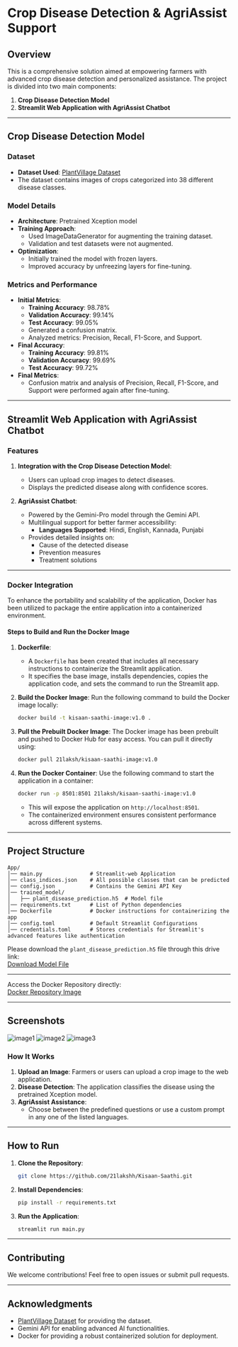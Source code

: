 # Crop Disease Detection & AgriAssist Support

## Overview
This is a comprehensive solution aimed at empowering farmers with advanced crop disease detection and personalized assistance. The project is divided into two main components:

1. **Crop Disease Detection Model**
2. **Streamlit Web Application with AgriAssist Chatbot**

---

## Crop Disease Detection Model

### Dataset
- **Dataset Used**: [PlantVillage Dataset](https://www.kaggle.com/datasets/abdallahalidev/plantvillage-dataset)
- The dataset contains images of crops categorized into 38 different disease classes.

### Model Details
- **Architecture**: Pretrained Xception model
- **Training Approach**:
  - Used ImageDataGenerator for augmenting the training dataset.
  - Validation and test datasets were not augmented.
- **Optimization**:
  - Initially trained the model with frozen layers.
  - Improved accuracy by unfreezing layers for fine-tuning.

### Metrics and Performance
- **Initial Metrics**:
  - **Training Accuracy**: 98.78%
  - **Validation Accuracy**: 99.14%
  - **Test Accuracy**: 99.05%
  - Generated a confusion matrix.
  - Analyzed metrics: Precision, Recall, F1-Score, and Support.
- **Final Accuracy**:
  - **Training Accuracy**: 99.81%
  - **Validation Accuracy**: 99.69%
  - **Test Accuracy**: 99.72%
- **Final Metrics**:
  - Confusion matrix and analysis of Precision, Recall, F1-Score, and Support were performed again after fine-tuning.

---

## Streamlit Web Application with AgriAssist Chatbot

### Features
1. **Integration with the Crop Disease Detection Model**:
   - Users can upload crop images to detect diseases.
   - Displays the predicted disease along with confidence scores.

2. **AgriAssist Chatbot**:
   - Powered by the Gemini-Pro model through the Gemini API.
   - Multilingual support for better farmer accessibility:
     - **Languages Supported**: Hindi, English, Kannada, Punjabi
   - Provides detailed insights on:
     - Cause of the detected disease  
     - Prevention measures  
     - Treatment solutions  
---
### Docker Integration
To enhance the portability and scalability of the application, Docker has been utilized to package the entire application into a containerized environment. 

#### Steps to Build and Run the Docker Image
1. **Dockerfile**:
   - A `Dockerfile` has been created that includes all necessary instructions to containerize the Streamlit application.
   - It specifies the base image, installs dependencies, copies the application code, and sets the command to run the Streamlit app.

2. **Build the Docker Image**:
   Run the following command to build the Docker image locally:
   ```bash
   docker build -t kisaan-saathi-image:v1.0 .
   ```

3. **Pull the Prebuilt Docker Image**:
   The Docker image has been prebuilt and pushed to Docker Hub for easy access. You can pull it directly using:
   ```bash
   docker pull 21laksh/kisaan-saathi-image:v1.0
   ```

4. **Run the Docker Container**:
   Use the following command to start the application in a container:
   ```bash
   docker run -p 8501:8501 21laksh/kisaan-saathi-image:v1.0
   ```
   - This will expose the application on `http://localhost:8501`.
   - The containerized environment ensures consistent performance across different systems.

---

## Project Structure
```
App/
│── main.py               # Streamlit-web Application
│── class_indices.json    # All possible classes that can be predicted 
│── config.json           # Contains the Gemini API Key  
│── trained_model/
│   ├── plant_disease_prediction.h5  # Model file
│── requirements.txt      # List of Python dependencies
│── Dockerfile            # Docker instructions for containerizing the app
│── config.toml           # Default Streamlit Configurations
│── credentials.toml      # Stores credentials for Streamlit's advanced features like authentication
```

Please download the `plant_disease_prediction.h5` file through this drive link:  
[Download Model File](https://drive.google.com/file/d/1PqrcW3zoCfQlyKB58uXOBpxUKvtO0rSh/view?usp=sharing)

---
Access the Docker Repository directly:  
[Docker Repository Image](https://hub.docker.com/repository/docker/21laksh/kisaan-saathi-image/general)

---


## Screenshots
![image1](Images/image1.png)
![image2](Images/image2.png)
![image3](Images/image3.png)

### How It Works
1. **Upload an Image**: Farmers or users can upload a crop image to the web application.
2. **Disease Detection**: The application classifies the disease using the pretrained Xception model.
3. **AgriAssist Assistance**:
   - Choose between the predefined questions or use a custom prompt in any one of the listed languages.  

---

## How to Run

1. **Clone the Repository**:
   ```bash
   git clone https://github.com/21lakshh/Kisaan-Saathi.git
   ```

2. **Install Dependencies**:
   ```bash
   pip install -r requirements.txt
   ```

3. **Run the Application**:
   ```bash
   streamlit run main.py
   ```

---

## Contributing
We welcome contributions! Feel free to open issues or submit pull requests.

---

## Acknowledgments
- [PlantVillage Dataset](https://www.kaggle.com/datasets/abdallahalidev/plantvillage-dataset) for providing the dataset.
- Gemini API for enabling advanced AI functionalities.
- Docker for providing a robust containerized solution for deployment.
